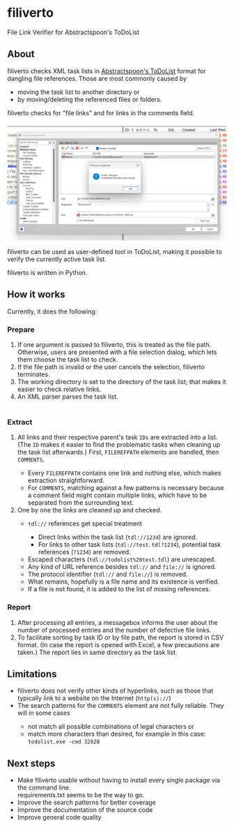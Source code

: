 # filiverto
File Link Verifier for Abstractspoon's ToDoList

## About

filiverto checks XML task lists in [Abstractspoon's ToDoList](https://github.com/abstractspoon/ToDoList_8.1) format for dangling file references. Those are most commonly caused by 
  - moving the task list to another directory or
  - by moving/deleting the referenced files or folders.
  
filiverto checks for "file links" and for links in the comments field.

![Screenshot of ToDoList preferences with filiverto set up as user-defined tool](https://github.com/schnodo/filiverto/blob/screenshots/filiverto_user-defined-tool.jpg)

filiverto can be used as user-defined tool in ToDoList, making it possible to verify the currently active task list.

filiverto is written in Python.

## How it works
Currently, it does the following:

### Prepare
<ol>
  <li>If one argument is passed to filiverto, this is treated as the file path. Otherwise, users are presented with a file selection dialog, which lets them choose the task list to check.</li>
  <li>If the file path is invalid or the user cancels the selection, filiverto terminates.</li>
  <li>The working directory is set to the directory of the task list; that makes it easier to check relative links.</li>
  <li>An XML parser parses the task list.</li><br>
</ol>

### Extract  
<ol>
  <li>All links and their respective parent's task <code>IDs</code> are extracted into a list. (The <code>ID</code> makes it easier to find the problematic tasks when cleaning up the task list afterwards.) First, <code>FILEREFPATH</code> elements are handled, then <code>COMMENTS</code>.</li>
  <ul>
    <li>Every <code>FILEREFPATH</code> contains one link and nothing else, which makes extraction straightforward.</li>
    <li>For <code>COMMENTS</code>, matching against a few patterns is necessary because a comment field might contain multiple links, which have to be separated from the surrounding text.</li>
  </ul>
  <li>One by one the links are cleaned up and checked.</li>
  <ul>
    <li><code>tdl://</code> references get special treatment</li>
      <ul>
        <li>Direct links within the task list (<code>tdl://1234</code>) are ignored.</li>
        <li>For links to other task lists (<code>tdl://test.tdl?1234</code>), potential task references (<code>?1234</code>) are removed.</li>
      </ul>
    <li>Escaped characters (<code>tdl://todolist%20test.tdl</code>) are unescaped.</li>
    <li>Any kind of URL reference besides <code>tdl://</code> and <code>file://</code> is ignored.</li>    
    <li>The protocol identifier (<code>tdl://</code> and <code>file://</code>) is removed.</li>
    <li>What remains, hopefully is a file name and its existence is verified.</li>
    <li>If a file is not found, it is added to the list of missing references.</li>
  </ul>    
</ol>

### Report
<ol>
  <li>After processing all entries, a messagebox informs the user about the number of processed entries and the number of defective file links.</li>
  <li>To facilitate sorting by task ID or by file path, the report is stored in CSV format. (In case the report is opened with Excel, a few precautions are taken.) The report lies in same directory as the task list.</li>
</ol>

## Limitations
<ul>
  <li>filiverto does not verify other kinds of hyperlinks, such as those that typically link to a website on the Internet (<code>http(s)://</code>)</li>
  <li>The search patterns for the <code>COMMENTS</code> element are not fully reliable. They will in some cases</li>
  <ul>
    <li>not match all possible combinations of legal characters or</li>
    <li>match more characters than desired, for example in this case: <code>todolist.exe -cmd 32828</code></li>
  </ul>
</ul>

## Next steps
- Make filiverto usable without having to install every single package via the command line.<br/>requirements.txt seems to be the way to go.
- Improve the search patterns for better coverage
- Improve the documentation of the source code
- Improve general code quality
